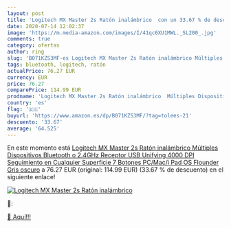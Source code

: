```yaml
---
layout: post
title: 'Logitech MX Master 2s Ratón inalámbrico  con un 33.67 % de descuento'
date: 2020-07-14 12:02:37
image: 'https://m.media-amazon.com/images/I/41qc6XU1MWL._SL200_.jpg'
comments: true
category: ofertas
author: ring
slug: 'B071KZS3MF-es Logitech MX Master 2s Ratón inalámbrico Múltiples...'
tags: bluetooth, logitech, ratón
actualPrice: 76.27 EUR
currency: EUR
price: 76.27
comparePrice: 114.99 EUR
prodname: 'Logitech MX Master 2s Ratón inalámbrico  Múltiples Dispositivos  Bluetooth o 2.4GHz  Receptor USB Unifying  4000 DPI Seguimiento en Cualquier Superficie 7 Botones  PC/Mac/i Pad OS Flounder Gris oscuro'
country: 'es'
flag: '🇪🇸'
buyurl: 'https://www.amazon.es/dp/B071KZS3MF/?tag=tolees-21'
descuento: '33.67'
average: '64.525'
---
```


En este momento está [Logitech MX Master 2s Ratón inalámbrico  Múltiples Dispositivos  Bluetooth o 2.4GHz  Receptor USB Unifying  4000 DPI Seguimiento en Cualquier Superficie 7 Botones  PC/Mac/i Pad OS Flounder Gris oscuro](https://www.amazon.es/dp/B071KZS3MF/?tag=tolees-21) a 76.27 EUR (original: 114.99 EUR) (33.67 %  de descuento) en el siguiente enlace!

[![Logitech MX Master 2s Ratón inalámbrico ](https://m.media-amazon.com/images/I/41qc6XU1MWL._SL200_.jpg)](https://www.amazon.es/dp/B071KZS3MF/?tag=tolees-21)

🔎:


[🛒 Aquí!!!](https://www.amazon.es/dp/B071KZS3MF/?tag=tolees-21)
